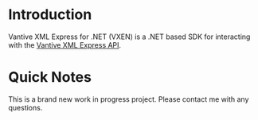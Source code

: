 # Introduction 
Vantive XML Express for .NET (VXEN) is a .NET based SDK for interacting with the [Vantive XML Express API](https://developer.vantiv.com/community/enterprise/blog/2016/05/11/getting-started-with-vantivs-express-api).

# Quick Notes

This is a brand new work in progress project.  Please contact me with any questions.
